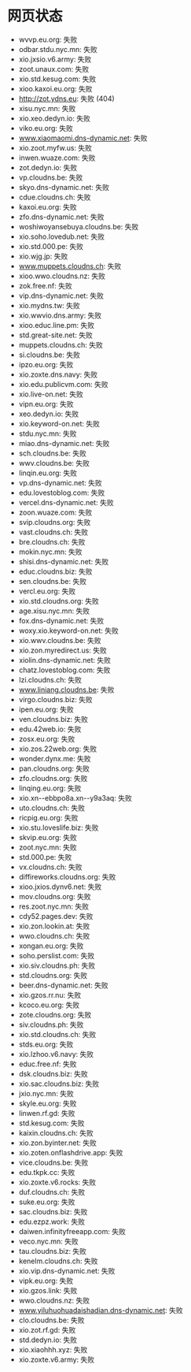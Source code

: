 # 网页状态
- wvvp.eu.org: 失败
- odbar.stdu.nyc.mn: 失败
- xio.jxsio.v6.army: 失败
- zoot.unaux.com: 失败
- xio.std.kesug.com: 失败
- xioo.kaxoi.eu.org: 失败
- http://zot.ydns.eu: 失败 (404)
- xisu.nyc.mn: 失败
- xio.xeo.dedyn.io: 失败
- viko.eu.org: 失败
- www.xiaomaomi.dns-dynamic.net: 失败
- xio.zoot.myfw.us: 失败
- inwen.wuaze.com: 失败
- zot.dedyn.io: 失败
- vp.cloudns.be: 失败
- skyo.dns-dynamic.net: 失败
- cdue.cloudns.ch: 失败
- kaxoi.eu.org: 失败
- zfo.dns-dynamic.net: 失败
- woshiwoyansebuya.cloudns.be: 失败
- xio.soho.lovedub.net: 失败
- xio.std.000.pe: 失败
- xio.wjg.jp: 失败
- www.muppets.cloudns.ch: 失败
- xioo.wwo.cloudns.nz: 失败
- zok.free.nf: 失败
- vip.dns-dynamic.net: 失败
- xio.mydns.tw: 失败
- xio.wwvio.dns.army: 失败
- xioo.educ.line.pm: 失败
- std.great-site.net: 失败
- muppets.cloudns.ch: 失败
- si.cloudns.be: 失败
- ipzo.eu.org: 失败
- xio.zoxte.dns.navy: 失败
- xio.edu.publicvm.com: 失败
- xio.live-on.net: 失败
- vipn.eu.org: 失败
- xeo.dedyn.io: 失败
- xio.keyword-on.net: 失败
- stdu.nyc.mn: 失败
- miao.dns-dynamic.net: 失败
- sch.cloudns.be: 失败
- wwv.cloudns.be: 失败
- linqin.eu.org: 失败
- vp.dns-dynamic.net: 失败
- edu.lovestoblog.com: 失败
- vercel.dns-dynamic.net: 失败
- zoon.wuaze.com: 失败
- svip.cloudns.org: 失败
- vast.cloudns.ch: 失败
- bre.cloudns.ch: 失败
- mokin.nyc.mn: 失败
- shisi.dns-dynamic.net: 失败
- educ.cloudns.biz: 失败
- sen.cloudns.be: 失败
- vercl.eu.org: 失败
- xio.std.cloudns.org: 失败
- age.xisu.nyc.mn: 失败
- fox.dns-dynamic.net: 失败
- woxy.xio.keyword-on.net: 失败
- xio.wwv.cloudns.be: 失败
- xio.zon.myredirect.us: 失败
- xiolin.dns-dynamic.net: 失败
- chatz.lovestoblog.com: 失败
- lzi.cloudns.ch: 失败
- www.liniang.cloudns.be: 失败
- virgo.cloudns.biz: 失败
- ipen.eu.org: 失败
- ven.cloudns.biz: 失败
- edu.42web.io: 失败
- zosx.eu.org: 失败
- xio.zos.22web.org: 失败
- wonder.dynx.me: 失败
- pan.cloudns.org: 失败
- zfo.cloudns.org: 失败
- linqing.eu.org: 失败
- xio.xn--ebbpo8a.xn--y9a3aq: 失败
- uto.cloudns.ch: 失败
- ricpig.eu.org: 失败
- xio.stu.loveslife.biz: 失败
- skvip.eu.org: 失败
- zoot.nyc.mn: 失败
- std.000.pe: 失败
- vx.cloudns.ch: 失败
- diffireworks.cloudns.org: 失败
- xioo.jxios.dynv6.net: 失败
- mov.cloudns.org: 失败
- res.zoot.nyc.mn: 失败
- cdy52.pages.dev: 失败
- xio.zon.lookin.at: 失败
- wwo.cloudns.ch: 失败
- xongan.eu.org: 失败
- soho.perslist.com: 失败
- xio.siv.cloudns.ph: 失败
- std.cloudns.org: 失败
- beer.dns-dynamic.net: 失败
- xio.gzos.rr.nu: 失败
- kcoco.eu.org: 失败
- zote.cloudns.org: 失败
- siv.cloudns.ph: 失败
- xio.std.cloudns.ch: 失败
- stds.eu.org: 失败
- xio.lzhoo.v6.navy: 失败
- educ.free.nf: 失败
- dsk.cloudns.biz: 失败
- xio.sac.cloudns.biz: 失败
- jxio.nyc.mn: 失败
- skyle.eu.org: 失败
- linwen.rf.gd: 失败
- std.kesug.com: 失败
- kaixin.cloudns.ch: 失败
- xio.zon.byinter.net: 失败
- xio.zoten.onflashdrive.app: 失败
- vice.cloudns.be: 失败
- edu.tkpk.cc: 失败
- xio.zoxte.v6.rocks: 失败
- duf.cloudns.ch: 失败
- suke.eu.org: 失败
- sac.cloudns.biz: 失败
- edu.ezpz.work: 失败
- daiwen.infinityfreeapp.com: 失败
- veco.nyc.mn: 失败
- tau.cloudns.biz: 失败
- kenelm.cloudns.ch: 失败
- xio.vip.dns-dynamic.net: 失败
- vipk.eu.org: 失败
- xio.gzos.link: 失败
- wwo.cloudns.nz: 失败
- www.yiluhuohuadaishadian.dns-dynamic.net: 失败
- clo.cloudns.be: 失败
- xio.zot.rf.gd: 失败
- std.dedyn.io: 失败
- xio.xiaohhh.xyz: 失败
- xio.zoxte.v6.army: 失败
